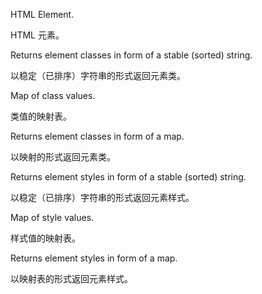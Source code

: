 HTML Element.

HTML 元素。

Returns element classes in form of a stable \(sorted\) string.

以稳定（已排序）字符串的形式返回元素类。

Map of class values.

类值的映射表。

Returns element classes in form of a map.

以映射的形式返回元素类。

Returns element styles in form of a stable \(sorted\) string.

以稳定（已排序）字符串的形式返回元素样式。

Map of style values.

样式值的映射表。

Returns element styles in form of a map.

以映射表的形式返回元素样式。